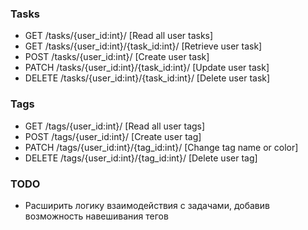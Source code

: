 ### Tasks

* GET /tasks/{user_id:int}/ [Read all user tasks]
* GET /tasks/{user_id:int}/{task_id:int}/ [Retrieve user task]
* POST /tasks/{user_id:int}/ [Create user task]
* PATCH /tasks/{user_id:int}/{task_id:int}/ [Update user task]
* DELETE /tasks/{user_id:int}/{task_id:int}/ [Delete user task]

### Tags

* GET /tags/{user_id:int}/ [Read all user tags]
* POST /tags/{user_id:int}/ [Create user tag]
* PATCH /tags/{user_id:int}/{tag_id:int}/ [Change tag name or color]
* DELETE /tags/{user_id:int}/{tag_id:int}/ [Delete user tag]

### TODO

* Расширить логику взаимодействия с задачами, добавив возможность навешивания тегов
